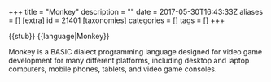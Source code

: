 +++
title = "Monkey"
description = ""
date = 2017-05-30T16:43:33Z
aliases = []
[extra]
id = 21401
[taxonomies]
categories = []
tags = []
+++

{{stub}}
{{language|Monkey}}

Monkey is a BASIC dialect programming language designed for video game development for many different platforms, including desktop and laptop computers, mobile phones, tablets, and video game consoles.
